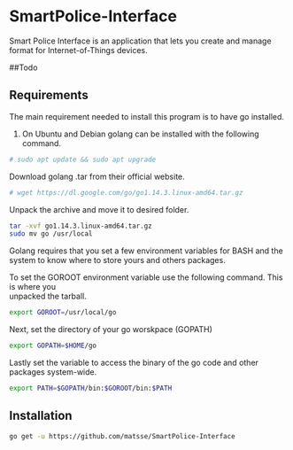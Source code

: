 # SmartPolice-Interface
Smart Police Interface is an application that lets you create and manage format for 
Internet-of-Things devices. 


##Todo





## Requirements
The main requirement needed to install this program is to have go installed. 

1. On Ubuntu and Debian golang can be installed with the following command. 

```bash
# sudo apt update && sudo apt upgrade
```
Download golang .tar from their official website. 
```bash 
# wget https://dl.google.com/go/go1.14.3.linux-amd64.tar.gz
```

Unpack the archive and move it to desired folder. 
```bash 
tar -xvf go1.14.3.linux-amd64.tar.gz
sudo mv go /usr/local
```

Golang requires that you set a few environment variables for BASH and the system to 
know where to store yours and others packages. 

To set the GOROOT environment variable use the following command. This is where you  
unpacked the tarball. 
```bash 
export GOROOT=/usr/local/go
```


Next, set the directory of your go worskpace (GOPATH)
```bash 
export GOPATH=$HOME/go
```

Lastly set the variable to access the binary of the go code and other packages system-wide. 
```bash 
export PATH=$GOPATH/bin:$GOROOT/bin:$PATH
```





## Installation

```bash
go get -u https://github.com/matsse/SmartPolice-Interface 
```



